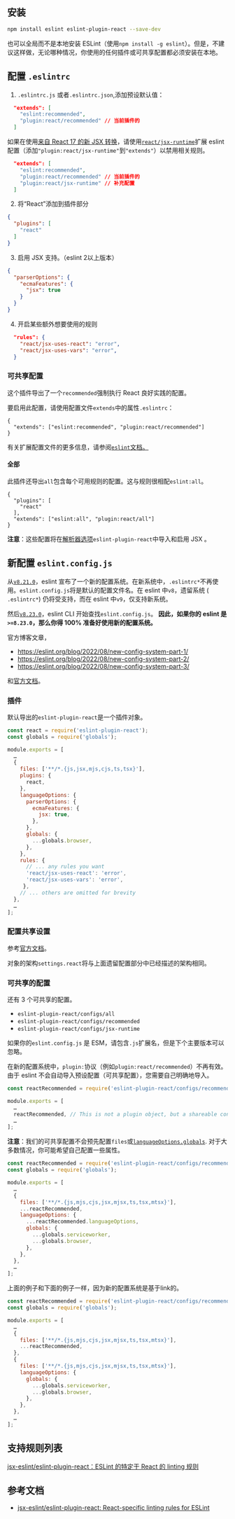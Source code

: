 ## 安装

```bash
npm install eslint eslint-plugin-react --save-dev
```

也可以全局而不是本地安装 ESLint（使用`npm install -g eslint`）。但是，不建议这样做，无论哪种情况，你使用的任何插件或可共享配置都必须安装在本地。

##  配置 `.eslintrc`

1. `.eslintrc.js` 或者`.eslintrc.json`,添加预设默认值：

```json
  "extends": [
    "eslint:recommended",
    "plugin:react/recommended" // 当前插件的
  ]
```

如果在使用[来自 React 17 的新 JSX 转换](https://reactjs.org/blog/2020/09/22/introducing-the-new-jsx-transform.html#removing-unused-react-imports)，请使用[`react/jsx-runtime`](https://github.com/jsx-eslint/eslint-plugin-react/blob/c8917b0885094b5e4cc2a6f613f7fb6f16fe932e/index.js#L163-L176)扩展 eslint 配置（添加`"plugin:react/jsx-runtime"`到`"extends"`）以禁用相关规则。

```json
  "extends": [
    "eslint:recommended",
    "plugin:react/recommended" // 当前插件的
    "plugin:react/jsx-runtime" // 补充配置
  ]
```

2. 将“React”添加到插件部分

```json
{
  "plugins": [
    "react"
  ]
}
```

3. 启用 JSX 支持。（eslint 2以上版本）

```json
{
  "parserOptions": {
    "ecmaFeatures": {
      "jsx": true
    }
  }
}
```

4. 开启某些额外想要使用的规则

```json
  "rules": {
    "react/jsx-uses-react": "error",
    "react/jsx-uses-vars": "error",
  }
```

### 可共享配置

这个插件导出了一个`recommended`强制执行 React 良好实践的配置。

要启用此配置，请使用配置文件`extends`中的属性`.eslintrc`：

```
{
  "extends": ["eslint:recommended", "plugin:react/recommended"]
}
```

有关扩展配置文件的更多信息，请参阅[`eslint`文档。](https://eslint.org/docs/user-guide/configuring/configuration-files#extending-configuration-files)

#### 全部

此插件还导出`all`包含每个可用规则的配置。这与规则很相配`eslint:all`。

```
{
  "plugins": [
    "react"
  ],
  "extends": ["eslint:all", "plugin:react/all"]
}
```

**注意**：这些配置将在[解析器选项](https://eslint.org/docs/user-guide/configuring/language-options#specifying-parser-options)`eslint-plugin-react`中导入和启用 JSX 。

## 新配置 `eslint.config.js` 

从[`v8.21.0`](https://github.com/eslint/eslint/releases/tag/v8.21.0)，eslint 宣布了一个新的配置系统。在新系统中，`.eslintrc*`不再使用。`eslint.config.js`将是默认的配置文件名。在 eslint 中`v8`，遗留系统 ( `.eslintrc*`) 仍将受支持，而在 eslint 中`v9`，仅支持新系统。

然后[`v8.23.0`](https://github.com/eslint/eslint/releases/tag/v8.23.0)，eslint CLI 开始查找`eslint.config.js`。 **因此，如果你的 eslint 是`>=8.23.0`，那么你得 100% 准备好使用新的配置系统。**

官方博客文章，

- https://eslint.org/blog/2022/08/new-config-system-part-1/
- https://eslint.org/blog/2022/08/new-config-system-part-2/
- https://eslint.org/blog/2022/08/new-config-system-part-3/

和[官方文档](https://eslint.org/docs/latest/user-guide/configuring/configuration-files-new)。

###  插件

默认导出的`eslint-plugin-react`是一个插件对象。

```js
const react = require('eslint-plugin-react');
const globals = require('globals');

module.exports = [
  …
  {
    files: ['**/*.{js,jsx,mjs,cjs,ts,tsx}'],
    plugins: {
      react,
    },
    languageOptions: {
      parserOptions: {
        ecmaFeatures: {
          jsx: true,
        },
      },
      globals: {
        ...globals.browser,
      },
    },
    rules: {
      // ... any rules you want
      'react/jsx-uses-react': 'error',
      'react/jsx-uses-vars': 'error',
     },
    // ... others are omitted for brevity
  },
  …
];
```

###  配置共享设置

参考[官方文档](https://eslint.org/docs/latest/user-guide/configuring/configuration-files-new#configuring-shared-settings)。

对象的架构`settings.react`将与上面遗留配置部分中已经描述的架构相同。

### 可共享的配置

还有 3 个可共享的配置。

- `eslint-plugin-react/configs/all`
- `eslint-plugin-react/configs/recommended`
- `eslint-plugin-react/configs/jsx-runtime`

如果你的`eslint.config.js` 是 ESM，请包含`.js`扩展名，但是下个主要版本可以忽略。

在新的配置系统中，`plugin:`协议（例如`plugin:react/recommended`）不再有效。由于 eslint 不会自动导入预设配置（可共享配置），您需要自己明确地导入。

```js
const reactRecommended = require('eslint-plugin-react/configs/recommended');

module.exports = [
  …
  reactRecommended, // This is not a plugin object, but a shareable config object
  …
];
```

**注意**：我们的可共享配置不会预先配置`files`或[`languageOptions.globals`](https://eslint.org/docs/latest/user-guide/configuring/configuration-files-new#configuration-objects). 对于大多数情况，你可能希望自己配置一些属性。

```js
const reactRecommended = require('eslint-plugin-react/configs/recommended');
const globals = require('globals');

module.exports = [
  …
  {
    files: ['**/*.{js,mjs,cjs,jsx,mjsx,ts,tsx,mtsx}'],
    ...reactRecommended,
    languageOptions: {
      ...reactRecommended.languageOptions,
      globals: {
        ...globals.serviceworker,
        ...globals.browser,
      },
    },
  },
  …
];
```

上面的例子和下面的例子一样，因为新的配置系统是基于link的。

```js
const reactRecommended = require('eslint-plugin-react/configs/recommended');
const globals = require('globals');

module.exports = [
  …
  {
    files: ['**/*.{js,mjs,cjs,jsx,mjsx,ts,tsx,mtsx}'],
    ...reactRecommended,
  },
  {
    files: ['**/*.{js,mjs,cjs,jsx,mjsx,ts,tsx,mtsx}'],
    languageOptions: {
      globals: {
        ...globals.serviceworker,
        ...globals.browser,
      },
    },
  },
  …
];
```

## 支持规则列表

[jsx-eslint/eslint-plugin-react：ESLint 的特定于 React 的 linting 规则](https://github.com/jsx-eslint/eslint-plugin-react#list-of-supported-rules)

## 参考文档

- [jsx-eslint/eslint-plugin-react: React-specific linting rules for ESLint](https://github.com/jsx-eslint/eslint-plugin-react)
